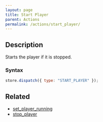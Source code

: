 ```yaml
---
layout: page
title: Start Player
parent: Actions
permalink: /actions/start_player/
---
```


## Description

Starts the player if it is stopped.

### Syntax

```js
store.dispatch({ type: "START_PLAYER" });
```

## Related

- [set_player_running](./set_player_running.md)
- [stop_player](./stop_player.md)
